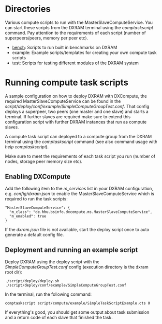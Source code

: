 # Directories

Various compute scripts to run with the MasterSlaveComputeService. You can start these scripts from the DXRAM terminal using the *comptaskscript* command. Pay attention to the requirements of each script (number of superpeers/peers, memory per peer etc).

* [bench](bench/README.md): Scripts to run built in benchmarks on DXRAM
* example: Example scripts/templates for creating your own compute task scripts
* test: Scripts for testing different modules of the DXRAM system

# Running compute task scripts

A sample configuration on how to deploy DXRAM with DXCompute, the required MasterSlaveComputeService can be found in the *script/deploy/conf/example/SimpleComputeGroupTest.conf*. That config deploys a superpeer, two peers (one master and one slave) and starts a terminal. If further slaves are required make sure to extend this configuration script with further DXRAM instances that run as compute slaves.

A compute task script can deployed to a compute group from the DXRAM terminal using the *comptaskscript* command (see also command usage with *help comptaskscript*).

Make sure to meet the requirements of each task script you run (number of nodes, storage peer memory size etc).

## Enabling DXCompute

Add the following item to the *m_services* list in your DXRAM configuration, e.g. *config/dxram.json* to enable the MasterSlaveComputeService which is required to run the task scripts:
```
"MasterSlaveComputeService": {
  "m_class": "de.hhu.bsinfo.dxcompute.ms.MasterSlaveComputeService",
  "m_enabled": true
}
```

If the *dxram.json* file is not available, start the deploy script once to auto generate a default config file.

## Deployment and running an example script

Deploy DXRAM using the deploy script with the *SimpleComputeGroupTest.conf* config (execution directory is the dxram root dir):
```
./script/deploy/deploy.sh ./script/deploy/conf/example/SimpleComputeGroupTest.conf
```

In the terminal, run the following command:
```
comptaskscript script/compute/example/SimpleTaskScriptExample.cts 0
```

If everything's good, you should get some output about task submission and a return code of each slave that finished the task.
